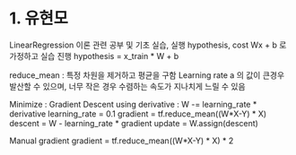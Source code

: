 # 1. 유현모

LinearRegression 이론 관련 공부 및 기초 실습, 실행
hypothesis, cost 
Wx + b 로 가정하고 실습 진행 hypothesis = x_train * W + b

reduce_mean : 특정 차원을 제거하고 평균을 구함
Learning rate a 의 값이 큰경우 발산할 수 있으며, 너무 작은 경우 수렴하는 속도가 지나치게 느릴 수 있음

Minimize : Gradient Descent using derivative : W -= learning_rate * derivative
learning_rate = 0.1
gradient = tf.reduce_mean((W*X-Y) * X)
descent = W - learning_rate * gradient
update = W.assign(descent)

Manual gradient
gradient = tf.reduce_mean((W*X-Y) * X) * 2